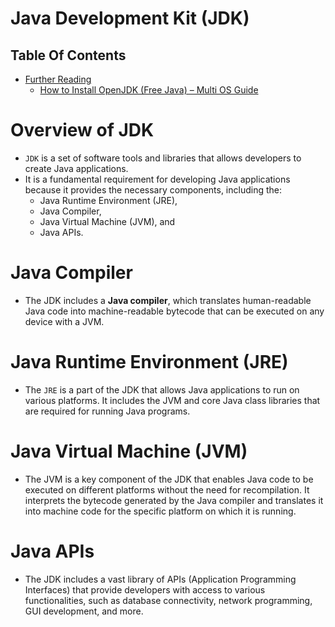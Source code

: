 # Java Development Kit (JDK)

## Table Of Contents
- [Further Reading]()
  - [How to Install OpenJDK (Free Java) – Multi OS Guide](https://www.freecodecamp.org/news/install-openjdk-free-java-multi-os-guide/)


# Overview of JDK
* `JDK` is a set of software tools and libraries that allows developers to create Java applications. 
* It is a fundamental requirement for developing Java applications because it provides the necessary components, including the:
  * Java Runtime Environment (JRE), 
  * Java Compiler, 
  * Java Virtual Machine (JVM), and 
  * Java APIs.

# Java Compiler
* The JDK includes a __Java compiler__, which translates human-readable Java code into machine-readable bytecode that can be executed on any device with a JVM.

# Java Runtime Environment (JRE)
* The `JRE` is a part of the JDK that allows Java applications to run on various platforms. It includes the JVM and core Java class libraries that are required for running Java programs.

# Java Virtual Machine (JVM)
* The JVM is a key component of the JDK that enables Java code to be executed on different platforms without the need for recompilation. It interprets the bytecode generated by the Java compiler and translates it into machine code for the specific platform on which it is running.

# Java APIs
* The JDK includes a vast library of APIs (Application Programming Interfaces) that provide developers with access to various functionalities, such as database connectivity, network programming, GUI development, and more.